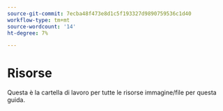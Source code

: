 ```yaml
---
source-git-commit: 7ecba48f473e8d1c5f193327d9890759536c1d40
workflow-type: tm+mt
source-wordcount: '14'
ht-degree: 7%

---
```

# Risorse

Questa è la cartella di lavoro per tutte le risorse immagine/file per questa guida.
